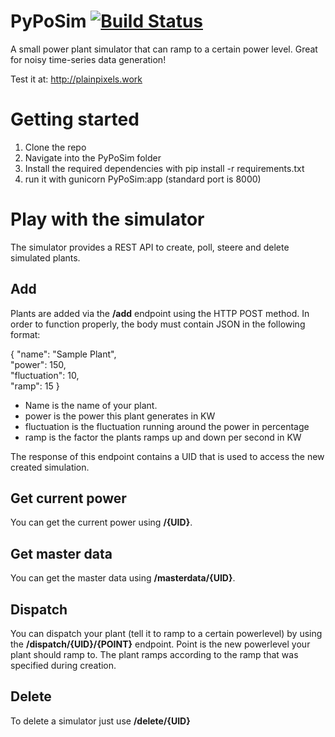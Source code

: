 # PyPoSim [![Build Status](https://travis-ci.org/crazzle/PyPoSim.svg?branch=master)](https://travis-ci.org/crazzle/PyPoSim)
A small power plant simulator that can ramp to a certain power level. Great for noisy time-series data generation!

Test it at: http://plainpixels.work

# Getting started
1. Clone the repo
2. Navigate into the PyPoSim folder
3. Install the required dependencies with pip install -r requirements.txt
4. run it with gunicorn PyPoSim:app (standard port is 8000)

# Play with the simulator
The simulator provides a REST API to create, poll, steere and delete simulated plants.

## Add
Plants are added via the **/add** endpoint using the HTTP POST method.
In order to function properly, the body must contain JSON in the following format:

{ "name": "Sample Plant", 	
  "power": 150, 	
  "fluctuation": 10, 	
  "ramp": 15 }

- Name is the name of your plant.
- power is the power this plant generates in KW
- fluctuation is the fluctuation running around the power in percentage
- ramp is the factor the plants ramps up and down per second in KW

The response of this endpoint contains a UID that is used to access the new created simulation.

## Get current power
You can get the current power using **/{UID}**.

## Get master data
You can get the master data using **/masterdata/{UID}**.

## Dispatch
You can dispatch your plant (tell it to ramp to a certain powerlevel) by using 
the **/dispatch/{UID}/{POINT}** endpoint. Point is the new powerlevel your plant should ramp to.
The plant ramps according to the ramp that was specified during creation.

## Delete
To delete a simulator just use **/delete/{UID}**
